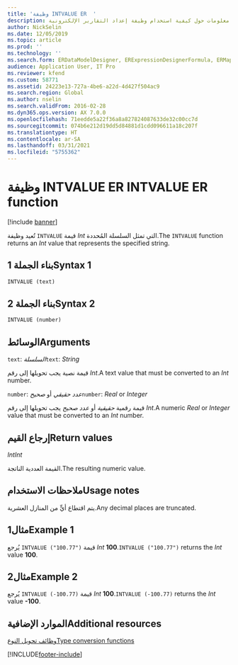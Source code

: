 ```yaml
---
title: 'وظيفة INTVALUE ER  '
description: يوفر هذا الموضوع معلومات حول كيفية استخدام وظيفة إعداد التقارير الإلكترونية INTVALUE (ER).
author: NickSelin
ms.date: 12/05/2019
ms.topic: article
ms.prod: ''
ms.technology: ''
ms.search.form: ERDataModelDesigner, ERExpressionDesignerFormula, ERMappedFormatDesigner, ERModelMappingDesigner
audience: Application User, IT Pro
ms.reviewer: kfend
ms.custom: 58771
ms.assetid: 24223e13-727a-4be6-a22d-4d427f504ac9
ms.search.region: Global
ms.author: nselin
ms.search.validFrom: 2016-02-28
ms.dyn365.ops.version: AX 7.0.0
ms.openlocfilehash: 71eedde5a22f36a8a827824087633de32c00cc7d
ms.sourcegitcommit: 074b6e212d19dd5d84881d1cdd096611a18c207f
ms.translationtype: HT
ms.contentlocale: ar-SA
ms.lasthandoff: 03/31/2021
ms.locfileid: "5755362"
---
```

# <a name="intvalue-er-function"></a><span data-ttu-id="4af3e-103">وظيفة INTVALUE ER  </span><span class="sxs-lookup"><span data-stu-id="4af3e-103">INTVALUE ER function</span></span>

[!include [banner](../includes/banner.md)]

<span data-ttu-id="4af3e-104">تُعيد وظيفة `INTVALUE` قيمة *Int* التي تمثل السلسلة المُحددة.</span><span class="sxs-lookup"><span data-stu-id="4af3e-104">The `INTVALUE` function returns an *Int* value that represents the specified string.</span></span>

## <a name="syntax-1"></a><span data-ttu-id="4af3e-105">بناء الجملة 1</span><span class="sxs-lookup"><span data-stu-id="4af3e-105">Syntax 1</span></span>

```vb
INTVALUE (text)
```

## <a name="syntax-2"></a><span data-ttu-id="4af3e-106">بناء الجملة 2</span><span class="sxs-lookup"><span data-stu-id="4af3e-106">Syntax 2</span></span>

```vb
INTVALUE (number)
```

## <a name="arguments"></a><span data-ttu-id="4af3e-107">الوسائط</span><span class="sxs-lookup"><span data-stu-id="4af3e-107">Arguments</span></span>

<span data-ttu-id="4af3e-108">`text`: *السلسلة*</span><span class="sxs-lookup"><span data-stu-id="4af3e-108">`text`: *String*</span></span>

<span data-ttu-id="4af3e-109">قيمة نصية يجب تحويلها إلى رقم *Int*.</span><span class="sxs-lookup"><span data-stu-id="4af3e-109">A text value that must be converted to an *Int* number.</span></span>

<span data-ttu-id="4af3e-110">`number`: *عدد حقيقي* أو *صحيح*</span><span class="sxs-lookup"><span data-stu-id="4af3e-110">`number`: *Real* or *Integer*</span></span>

<span data-ttu-id="4af3e-111">قيمة رقمية *حقيقية* أو *عدد صحيح* يجب تحويلها إلى رقم *Int*.</span><span class="sxs-lookup"><span data-stu-id="4af3e-111">A numeric *Real* or *Integer* value that must be converted to an *Int* number.</span></span>

## <a name="return-values"></a><span data-ttu-id="4af3e-112">إرجاع القيم</span><span class="sxs-lookup"><span data-stu-id="4af3e-112">Return values</span></span>

<span data-ttu-id="4af3e-113">*Int*</span><span class="sxs-lookup"><span data-stu-id="4af3e-113">*Int*</span></span>

<span data-ttu-id="4af3e-114">القيمة العددية الناتجة.</span><span class="sxs-lookup"><span data-stu-id="4af3e-114">The resulting numeric value.</span></span>

## <a name="usage-notes"></a><span data-ttu-id="4af3e-115">ملاحظات الاستخدام</span><span class="sxs-lookup"><span data-stu-id="4af3e-115">Usage notes</span></span>

<span data-ttu-id="4af3e-116">يتم اقتطاع أيٍّ من المنازل العشرية.</span><span class="sxs-lookup"><span data-stu-id="4af3e-116">Any decimal places are truncated.</span></span>

## <a name="example-1"></a><span data-ttu-id="4af3e-117">مثال1</span><span class="sxs-lookup"><span data-stu-id="4af3e-117">Example 1</span></span>

<span data-ttu-id="4af3e-118">يُرجع `INTVALUE ("100.77")` قيمة *Int* **100**.</span><span class="sxs-lookup"><span data-stu-id="4af3e-118">`INTVALUE ("100.77")` returns the *Int* value **100**.</span></span>

## <a name="example-2"></a><span data-ttu-id="4af3e-119">مثال2</span><span class="sxs-lookup"><span data-stu-id="4af3e-119">Example 2</span></span>

<span data-ttu-id="4af3e-120">يُرجع `INTVALUE (-100.77)` قيمة *Int* **100**.</span><span class="sxs-lookup"><span data-stu-id="4af3e-120">`INTVALUE (-100.77)` returns the *Int* value **-100**.</span></span>

## <a name="additional-resources"></a><span data-ttu-id="4af3e-121">الموارد الإضافية</span><span class="sxs-lookup"><span data-stu-id="4af3e-121">Additional resources</span></span>

[<span data-ttu-id="4af3e-122">وظائف تحويل النوع</span><span class="sxs-lookup"><span data-stu-id="4af3e-122">Type conversion functions</span></span>](er-functions-category-type-conversion.md)


[!INCLUDE[footer-include](../../../includes/footer-banner.md)]